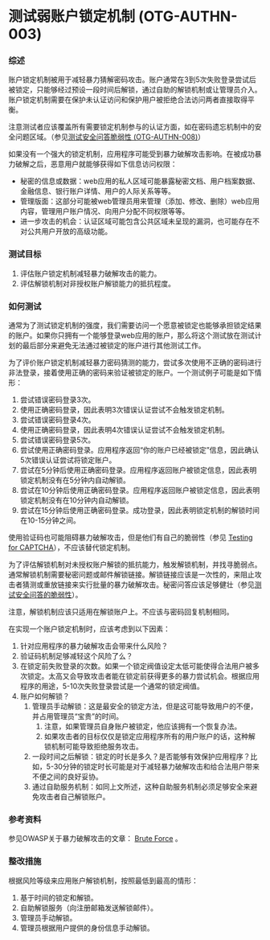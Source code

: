 # 测试弱账户锁定机制 (OTG-AUTHN-003)

### 综述

账户锁定机制被用于减轻暴力猜解密码攻击。账户通常在3到5次失败登录尝试后被锁定，只能够经过预设一段时间后解锁，通过自助的解锁机制或让管理员介入。账户锁定机制需要在保护未认证访问和保护用户被拒绝合法访问两者直接取得平衡。

注意测试者应该覆盖所有需要锁定机制参与的认证方面，如在密码遗忘机制中的安全问题区域。（参见[测试安全问答脆弱性 (OTG-AUTHN-008)](https://www.owasp.org/index.php/Testing_for_Weak_security_question/answer_%28OTG-AUTHN-008%29)）

如果没有一个强大的锁定机制，应用程序可能受到暴力破解攻击影响。在被成功暴力破解之后，恶意用户就能够获得如下信息访问权限：

* 秘密的信息或数据：web应用的私人区域可能暴露秘密文档、用户档案数据、金融信息、银行账户详情、用户的人际关系等等。
* 管理版面：这部分可能被web管理员用来管理（添加、修改、删除）web应用内容，管理用户账户情况、向用户分配不同权限等等。
* 进一步攻击的机会：认证区域可能包含公共区域未呈现的漏洞，也可能存在不对公共用户开放的高级功能。


### 测试目标

1. 评估账户锁定机制减轻暴力破解攻击的能力。
2. 评估解锁机制对非授权账户解锁能力的抵抗程度。


### 如何测试

通常为了测试锁定机制的强度，我们需要访问一个愿意被锁定也能够承担锁定结果的账户。如果你只拥有一个能够登录web应用的账户，那么将这个测试放在测试计划的最后部分来避免无法通过被锁定的账户进行其他测试工作。

为了评价账户锁定机制减轻暴力密码猜测的能力，尝试多次使用不正确的密码进行非法登录，接着使用正确的密码来验证被锁定的账户。一个测试例子可能是如下情形：
1. 尝试错误密码登录3次。
2. 使用正确密码登录，因此表明3次错误认证尝试不会触发锁定机制。
3. 尝试错误密码登录4次。
4. 使用正确密码登录，因此表明4次错误认证尝试不会触发锁定机制。
5. 尝试错误密码登录5次。
6. 尝试使用正确密码登录。应用程序返回“你的账户已经被锁定”信息，因此确认5次错误认证尝试将锁定账户。
7. 尝试在5分钟后使用正确密码登录。应用程序返回账户被锁定信息，因此表明锁定机制没有在5分钟内自动解锁。
8. 尝试在10分钟后使用正确密码登录。应用程序返回账户被锁定信息，因此表明锁定机制没有在10分钟内自动解锁。
9. 尝试在15分钟后使用正确密码登录。成功登录，因此表明锁定机制的解锁时间在10-15分钟之间。

使用验证码也可能阻碍暴力破解攻击，但是他们有自己的脆弱性（参见 [Testing for CAPTCHA](https://www.owasp.org/index.php/Testing_for_Captcha_%28OWASP-AT-012%29)），不应该替代锁定机制。

为了评估解锁机制对未授权账户解锁的抵抗能力，触发解锁机制，并找寻脆弱点。通常解锁机制需要秘密问题或邮件解锁链接。解锁链接应该是一次性的，来阻止攻击者猜测或重放链接来实行批量的暴力破解攻击。秘密问答应该足够健壮（参见[测试安全问答的脆弱性](https://www.owasp.org/index.php/Testing_for_Weak_security_question/answer_%28OTG-AUTHN-008%29)）。

注意，解锁机制应该只适用在解锁账户上。不应该与密码回复机制相同。

在实现一个账户锁定机制时，应该考虑到以下因素：

1. 针对应用程序的暴力破解攻击会带来什么风险？
2. 验证码机制足够减轻这个风险了么？
3. 在锁定前失败登录的次数。如果一个锁定阀值设定太低可能使得合法用户被多次锁定。太高又会导致攻击者能在锁定前获得更多的暴力尝试机会。根据应用程序的用途，5-10次失败登录尝试是一个通常的锁定阀值。
4. 账户如何解锁？
    1. 管理员手动解锁：这是最安全的锁定方法，但是这可能导致用户的不便，并占用管理员“宝贵”的时间。
        1. 注意，如果管理员自身账户被锁定，他应该拥有一个恢复办法。
        2. 如果攻击者的目标仅仅是锁定应用程序所有的用户账户的话，这种解锁机制可能导致拒绝服务攻击。
    2. 一段时间之后解锁：锁定的时长是多久？是否能够有效保护应用程序？比如，5-30分钟的锁定时长可能是对于减轻暴力破解攻击和给合法用户带来不便之间的良好妥协。
    3. 通过自助服务机制：如同上文所述，这种自助服务机制必须足够安全来避免攻击者自己解锁账户。


### 参考资料

参见OWASP关于暴力破解攻击的文章： [Brute Force](https://www.owasp.org/index.php/Brute_force_attack) 。


### 整改措施

根据风险等级来应用账户解锁机制，按照最低到最高的情形：

1. 基于时间的锁定和解锁。
2. 自助解锁服务（向注册邮箱发送解锁邮件）。
3. 管理员手动解锁。
4. 管理员根据用户提供的身份信息手动解锁。

